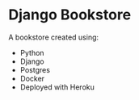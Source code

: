 # Django Bookstore

A bookstore created using:
- Python
- Django
- Postgres 
- Docker
- Deployed with Heroku
